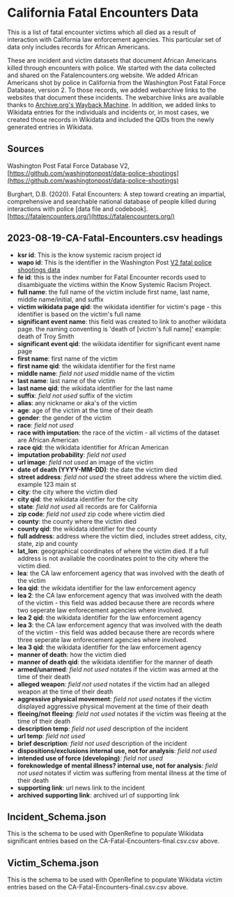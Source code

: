 # California Fatal Encounters Data
This is a list of fatal encounter victims which all died as a result of interaction with California law enforcement agencies. This particular set of data only includes records for African Americans.

These are incident and victim datasets that document African Americans killed through encounters with police. We started with the data collected and shared on the Fatalencounters.org website. We added African Americans shot by police in California from the Washington Post Fatal Force Database, version 2. To those records, we added webarchive links to the websites that document these incidents. The webarchive links are available thanks to [Archive.org's Wayback Machine](https://archive.org/). In addition, we added links to Wikidata entries for the individuals and incidents or, in most cases, we created those records in Wikidata and included the QIDs from the newly generated entries in Wikidata.

## Sources

Washington Post Fatal Force Database V2, [https://github.com/washingtonpost/data-police-shootings](https://github.com/washingtonpost/data-police-shootings)

Burghart, D.B. (2020). Fatal Encounters: 
A step toward creating an impartial, comprehensive and searchable national database of people killed during interactions with police [data file and codebook]. [https://fatalencounters.org/](https://fatalencounters.org/)

## 2023-08-19-CA-Fatal-Encounters.csv headings
- **ksr id**: This is the know systemic racism project id
- **wapo id**: This is the identifier in the Washington Post [V2 fatal police shootings data](https://github.com/washingtonpost/data-police-shootings/blob/master/v2/fatal-police-shootings-data.csv)
- **fe id**: this is the index number for Fatal Encounter records used to disambiguate the victims within the Know Systemic Racism Project.
- **full name**: the full name of the victim include first name, last name, middle name/initial, and suffix
- **victim wikidata page qid**: the wikidata identifier for victim's page - this identifier is based on the victim's full name
- **significant event name**: this field was created to link to another wikidata page. the naming conventing is 'death of [victim's full name]' example: death of Troy Smith
- **significant event qid**: the wikidata identifier for significant event name page 
- **first name**: first name of the victim
- **first name qid**: the wikidata identifier for the first name
- **middle name**: *field not used* middle name of the victim
- **last name**: last name of the victim
- **last name qid**: the wikidata identifier for the last name
- **suffix**: *field not used* suffix of the victim
- **alias**: any nickname or aka's of the victim
- **age**: age of the victim at the time of their death
- **gender**: the gender of the victim
- **race**: *field not used*
- **race with imputation**: the race of the victim - all victims of the dataset are African American
- **race qid**: the wikidata identifier for African American
- **imputation probability**: *field not used*
- **url image**: *field not used* an image of the victim
- **date of death (YYYY-MM-DD)**: the date the victim died
- **street address**: *field not used* the street address where the victim died. example 123 main st
- **city**: the city where the victim died
- **city qid**: the wikidata identifier for the city
- **state**: *field not used* all records are for California
- **zip code**: *field not used* zip code where victim died
- **county**: the county where the victim died
- **county qid**: the wikidata identifier for the county
- **full address**: address where the victim died, includes street addess, city, state, zip and county
- **lat_lon**: geographical coordinates of where the victim died. If a full address is not available the coordinates point to the city where the victim died.
- **lea**: the CA law enforcement agency that was involved with the death of the victim
- **lea qid**: the wikidata identifier for the law enforcement agency
- **lea 2**: the CA law enforcement agency that was involved with the death of the victim - this field was added because there are records where two seperate law enforecement agencies where involved.
- **lea 2 qid**: the wikidata identifier for the law enforcement agency
- **lea 3**: the CA law enforcement agency that was involved with the death of the victim - this field was added because there are records where three seperate law enforecement agencies where involved.
- **lea 3 qid**: the wikidata identifier for the law enforcement agency
- **manner of death**: how the victim died
- **manner of death qid**: the wikidata identifier for the manner of death
- **armed/unarmed**: *field not used* notates if the victim was armed at the time of their death
- **alleged weapon**: *field not used* notates if the victim had an alleged weapon at the time of their death
- **aggressive physical movement**: *field not used* notates if the victim displayed aggressive physical movement at the time of their death
- **fleeing/not fleeing**: *field not used* notates if the victim was fleeing at the time of their death
- **description temp**: *field not used* description of the incident
- **url temp**: *field not used*
- **brief description**: *field not used* description of the incident
- **dispositions/exclusions internal use, not for analysis**: *field not used*
- **intended use of force (developing)**: *field not used* 
- **foreknowledge of mental illness? internal use, not for analysis**: *field not used* notates if victim was suffering from mental illness at the time of their death
- **supporting link**: url news link to the incident
- **archived supporting link**: archived url of supporting link

## Incident_Schema.json
This is the schema to be used with OpenRefine to populate Wikidata significant entries based on the CA-Fatal-Encounters-final.csv.csv above.

## Victim_Schema.json
This is the schema to be used with OpenRefine to populate Wikidata victim entries based on the CA-Fatal-Encounters-final.csv.csv above.
